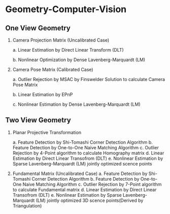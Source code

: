 # Geometry-Computer-Vision
## One View Geometry 
1. Camera Projection Matrix (Uncalibrated Case) 

	a. Linear Estimation by Direct Linear Transform (DLT)
	
	b. Nonlinear Optimization by Dense Lavenberg-Marquardt (LM) 
2. Camera Pose Matrix (Calibrated Case) 

	a. Outlier Rejection by MSAC by Finswelder Solution to calculate Camera Pose Matrix 
	
	b. Linear Estimation by EPnP
	
	c. Nonlinear Estimation by Dense Lavenberg-Marquardt (LM)
 
## Two View Geometry
1. Planar Projective Transformation 

	a. Feature Detection by Shi-Tomashi Corner Detection Algorithm 
	b. Feature Detection by One-to-One Naive Matching Algorithm 
	c. Outlier Rejection by 4-Point algorithm to calculate Homography matrix
	d. Linear Estimation by Direct Linear Transofrom (DLT) 
	e. Nonlinear Estimation by Sparse Lavenberg-Marquardt (LM) jointly optimized scence points 
2. Fundamental Matrix (Uncalibrated Case) 
	a. Feature Detection by Shi-Tomashi Corner Detection Algorithm 
    b. Feature Detection by One-to-One Naive Matching Algorithm 
    c. Outlier Rejection by 7-Point algorithm to calculate Fundamental matrix
    d. Linear Estimation by Direct Linear Transofrom (DLT)
    e. Nonlinear Estimation by Sparse Lavenberg-Marquardt (LM) jointly optimized 3D scence points(Derived by Triangulation)  
